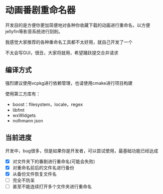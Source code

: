 ﻿# 动画番剧重命名器

开发目的是方便你更加简便地对各种你收藏下载的动画进行重命名，以方便jellyfin等影音系统进行刮削。

我感觉大家推荐的各种重命名工具都不太好用，就自己开发了一个

不太会写GUI，很丑，大家将就用，希望踊跃提交合并请求

## 编译方式

强烈建议使用vcpkg进行依赖管理，也请使用cmake进行项目构建

使用第三方库有：

* boost：filesystem，locale，regex
* libfmt
* wxWidgets
* nolhmann json

## 当前进度

开发中，bug很多，但是如果你是开发者，可以尝试使用，最基础功能已经达成

* [X] 对文件夹下的番剧进行重命名(可能会失败)
* [X] 对重命名前后的文件名进行备份
* [X] 从备份文件恢复文件名
* [ ] 完全不防呆
* [ ] 甚至不能连续打开多个文件夹进行重命名
